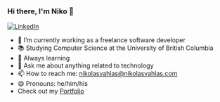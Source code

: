 ### Hi there, I'm Niko 👋

	
[![LinkedIn](https://img.shields.io/badge/LinkedIn-0077B5?style=for-the-badge&logo=linkedin&logoColor=white)](https://www.linkedin.com/in/nikolas-vahlas/)


- 🔭 I’m currently working as a freelance software developer
- 📚 Studying Computer Science at the University of British Columbia
- 🌱 Always learning
- 💬 Ask me about anything related to technology
- 📫 How to reach me: nikolasvahlas@nikolasvahlas.com
- 😄 Pronouns: he/him/his
- Check out my [Portfolio](nikolasvahlas.com)

